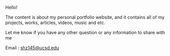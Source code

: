 Hello!

The content is about my personal portfolio website, and it contains all of my projects, works, articles, videos, music and etc. 

Let me know if you have any other question or any information to share with me

Email : shz145@ucsd.edu
